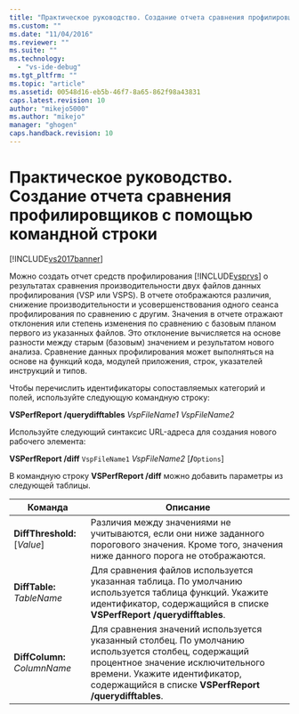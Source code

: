 ```yaml
---
title: "Практическое руководство. Создание отчета сравнения профилировщиков с помощью командной строки | Microsoft Docs"
ms.custom: ""
ms.date: "11/04/2016"
ms.reviewer: ""
ms.suite: ""
ms.technology: 
  - "vs-ide-debug"
ms.tgt_pltfrm: ""
ms.topic: "article"
ms.assetid: 00548d16-eb5b-46f7-8a65-862f98a43831
caps.latest.revision: 10
author: "mikejo5000"
ms.author: "mikejo"
manager: "ghogen"
caps.handback.revision: 10
---
```

# Практическое руководство. Создание отчета сравнения профилировщиков с помощью командной строки
[!INCLUDE[vs2017banner](../code-quality/includes/vs2017banner.md)]

Можно создать отчет средств профилирования [!INCLUDE[vsprvs](../code-quality/includes/vsprvs_md.md)] о результатах сравнения производительности двух файлов данных профилирования \(VSP или VSPS\).  В отчете отображаются различия, снижение производительности и усовершенствования одного сеанса профилирования по сравнению с другим.  Значения в отчете отражают отклонения или степень изменения по сравнению с базовым планом первого из указанных файлов.  Это отклонение вычисляется на основе разности между старым \(базовым\) значением и результатом нового анализа.  Сравнение данных профилирования может выполняться на основе на функций кода, модулей приложения, строк, указателей инструкций и типов.  
  
 Чтобы перечислить идентификаторы сопоставляемых категорий и полей, используйте следующую командную строку:  
  
 **VSPerfReport \/querydifftables**  *VspFileName1* *VspFileName2*  
  
 Используйте следующий синтаксис URL\-адреса для создания нового рабочего элемента:  
  
 **VSPerfReport \/diff**  `VspFileName1` *VspFileName2* \[**\/**`Options`\]  
  
 В командную строку **VSPerfReport \/diff** можно добавить параметры из следующей таблицы.  
  
|Команда|Описание|  
|-------------|--------------|  
|**DiffThreshold:**\[*Value*\]|Различия между значениями не учитываются, если они ниже заданного порогового значения.  Кроме того, значения ниже данного порога не отображаются.|  
|**DiffTable:** *TableName*|Для сравнения файлов используется указанная таблица.  По умолчанию используется таблица функций.  Укажите идентификатор, содержащийся в списке **VSPerfReport \/querydifftables**.|  
|**DiffColumn:** *ColumnName*|Для сравнения значений используется указанный столбец.  По умолчанию используется столбец, содержащий процентное значение исключительного времени.  Укажите идентификатор, содержащийся в списке **VSPerfReport \/querydifftables**.|